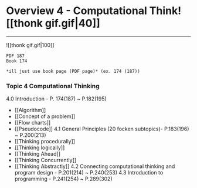 # Overview 4 - Computational Think![[thonk gif.gif|40]]
---
![[thonk gif.gif|100]]

```ad-res
PDF 187
Book 174

*ill just use book page (PDF page)* (ex. 174 (187))
```

### Topic 4 Computational Thinking
4.0 Introduction - P. 174(187) ~ P.182(195)
- [[Algorithm]]
- [[Concept of a problem]]
- [[Flow charts]]
- [[Pseudocode]]
4.1 General Principles (20 focken subtopics)- P.183(196) ~ P.200(213)
-  [[Thinking procedurally]]
- [[Thinking logically]]
- [[Thinking Ahead]]
- [[Thinking Concurrently]]
- [[Thinking Abstractly]]
4.2 Connecting computational thinking and program design - P.201(214) ~ P.240(253)
4.3 Introduction to programming - P.241(254) ~ P.289(302)